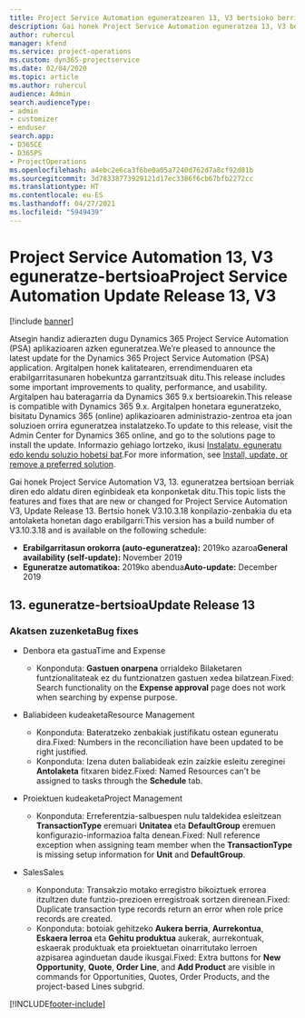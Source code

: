 ```yaml
---
title: Project Service Automation eguneratzearen 13, V3 bertsioko berrikuntzak edo aldaketak
description: Gai honek Project Service Automation eguneratzea 13, V3 bertsioko berritasunei buruzko informazioa ematen du.
author: ruhercul
manager: kfend
ms.service: project-operations
ms.custom: dyn365-projectservice
ms.date: 02/04/2020
ms.topic: article
ms.author: ruhercul
audience: Admin
search.audienceType:
- admin
- customizer
- enduser
search.app:
- D365CE
- D365PS
- ProjectOperations
ms.openlocfilehash: a4ebc2e6ca3f6be0a05a7240d762d7a8cf92d81b
ms.sourcegitcommit: 3d78338773929121d17ec3386f6cb67bfb2272cc
ms.translationtype: HT
ms.contentlocale: eu-ES
ms.lasthandoff: 04/27/2021
ms.locfileid: "5949439"
---
```

# <a name="project-service-automation-update-release-13-v3"></a><span data-ttu-id="381f6-103">Project Service Automation 13, V3 eguneratze-bertsioa</span><span class="sxs-lookup"><span data-stu-id="381f6-103">Project Service Automation Update Release 13, V3</span></span>

[!include [banner](../includes/psa-now-project-operations.md)]

<span data-ttu-id="381f6-104">Atsegin handiz adierazten dugu Dynamics 365 Project Service Automation (PSA) aplikazioaren azken eguneratzea.</span><span class="sxs-lookup"><span data-stu-id="381f6-104">We’re pleased to announce the latest update for the Dynamics 365 Project Service Automation (PSA) application.</span></span> <span data-ttu-id="381f6-105">Argitalpen honek kalitatearen, errendimenduaren eta erabilgarritasunaren hobekuntza garrantzitsuak ditu.</span><span class="sxs-lookup"><span data-stu-id="381f6-105">This release includes some important improvements to quality, performance, and usability.</span></span> <span data-ttu-id="381f6-106">Argitalpen hau bateragarria da Dynamics 365 9.x bertsioarekin.</span><span class="sxs-lookup"><span data-stu-id="381f6-106">This release is compatible with Dynamics 365 9.x.</span></span> <span data-ttu-id="381f6-107">Argitalpen honetara eguneratzeko, bisitatu Dynamics 365 (online) aplikazioaren administrazio-zentroa eta joan soluzioen orrira eguneratzea instalatzeko.</span><span class="sxs-lookup"><span data-stu-id="381f6-107">To update to this release, visit the Admin Center for Dynamics 365 online, and go to the solutions page to install the update.</span></span> <span data-ttu-id="381f6-108">Informazio gehiago lortzeko, ikusi [Instalatu, eguneratu edo kendu soluzio hobetsi bat](/power-platform/admin/install-remove-preferred-solution).</span><span class="sxs-lookup"><span data-stu-id="381f6-108">For more information, see [Install, update, or remove a preferred solution](/power-platform/admin/install-remove-preferred-solution).</span></span>

<span data-ttu-id="381f6-109">Gai honek Project Service Automation V3, 13. eguneratzea bertsioan berriak diren edo aldatu diren eginbideak eta konponketak ditu.</span><span class="sxs-lookup"><span data-stu-id="381f6-109">This topic lists the features and fixes that are new or changed for Project Service Automation V3, Update Release 13.</span></span> <span data-ttu-id="381f6-110">Bertsio honek V3.10.3.18 konpilazio-zenbakia du eta antolaketa honetan dago erabilgarri:</span><span class="sxs-lookup"><span data-stu-id="381f6-110">This version has a build number of V3.10.3.18 and is available on the following schedule:</span></span>

- <span data-ttu-id="381f6-111">**Erabilgarritasun orokorra (auto-eguneratzea):** 2019ko azaroa</span><span class="sxs-lookup"><span data-stu-id="381f6-111">**General availability (self-update):** November 2019</span></span>
- <span data-ttu-id="381f6-112">**Eguneratze automatikoa:** 2019ko abendua</span><span class="sxs-lookup"><span data-stu-id="381f6-112">**Auto-update:** December 2019</span></span>


## <a name="update-release-13"></a><span data-ttu-id="381f6-113">13. eguneratze-bertsioa</span><span class="sxs-lookup"><span data-stu-id="381f6-113">Update Release 13</span></span> 

### <a name="bug-fixes"></a><span data-ttu-id="381f6-114">Akatsen zuzenketa</span><span class="sxs-lookup"><span data-stu-id="381f6-114">Bug fixes</span></span>

- <span data-ttu-id="381f6-115">Denbora eta gastua</span><span class="sxs-lookup"><span data-stu-id="381f6-115">Time and Expense</span></span>

     - <span data-ttu-id="381f6-116">Konponduta: **Gastuen onarpena** orrialdeko Bilaketaren funtzionalitateak ez du funtzionatzen gastuen xedea bilatzean.</span><span class="sxs-lookup"><span data-stu-id="381f6-116">Fixed: Search functionality on the **Expense approval** page does not work when searching by expense purpose.</span></span>

- <span data-ttu-id="381f6-117">Baliabideen kudeaketa</span><span class="sxs-lookup"><span data-stu-id="381f6-117">Resource Management</span></span>

     - <span data-ttu-id="381f6-118">Konponduta: Bateratzeko zenbakiak justifikatu ostean eguneratu dira.</span><span class="sxs-lookup"><span data-stu-id="381f6-118">Fixed: Numbers in the reconciliation have been updated to be right justified.</span></span>
     - <span data-ttu-id="381f6-119">Konponduta: Izena duten baliabideak ezin zaizkie esleitu zereginei **Antolaketa** fitxaren bidez.</span><span class="sxs-lookup"><span data-stu-id="381f6-119">Fixed: Named Resources can't be assigned to tasks through the **Schedule** tab.</span></span>

- <span data-ttu-id="381f6-120">Proiektuen kudeaketa</span><span class="sxs-lookup"><span data-stu-id="381f6-120">Project Management</span></span>

     - <span data-ttu-id="381f6-121">Konponduta: Erreferentzia-salbuespen nulu taldekidea esleitzean **TransactionType** eremuari **Unitatea** eta **DefaultGroup** eremuen konfigurazio-informazioa falta denean.</span><span class="sxs-lookup"><span data-stu-id="381f6-121">Fixed: Null reference exception when assigning team member when the **TransactionType** is missing setup information for **Unit** and **DefaultGroup**.</span></span>

- <span data-ttu-id="381f6-122">Sales</span><span class="sxs-lookup"><span data-stu-id="381f6-122">Sales</span></span>

     - <span data-ttu-id="381f6-123">Konponduta: Transakzio motako erregistro bikoiztuek errorea itzultzen dute funtzio-prezioen erregistroak sortzen direnean.</span><span class="sxs-lookup"><span data-stu-id="381f6-123">Fixed: Duplicate transaction type records return an error when role price records are created.</span></span>
     - <span data-ttu-id="381f6-124">Konponduta: botoiak gehitzeko **Aukera berria**, **Aurrekontua**, **Eskaera lerroa** eta **Gehitu produktua** aukerak, aurrekontuak, eskaerak produktuak eta proiektuetan oinarritutako lerroen azpisarea aginduetan daude ikusgai.</span><span class="sxs-lookup"><span data-stu-id="381f6-124">Fixed: Extra buttons for **New Opportunity**, **Quote**, **Order Line**, and **Add Product** are visible in commands for Opportunities, Quotes, Order Products, and the project-based Lines subgrid.</span></span>




[!INCLUDE[footer-include](../includes/footer-banner.md)]